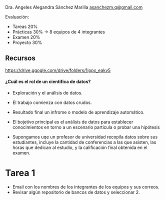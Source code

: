 Dra. Angeles Alegandra Sánchez Marilla
asanchezm.q@gmail.com

Evaluación:
- Tareas 20%
- Prácticas 30% $\rightarrow$ 8 equipos de 4 integrantes
- Examen 20%
- Proyecto 30%

## Recursos
https://drive.ggogle.com/drive/folders/1jopx_eakv5

#### ¿Cuál es el rol de un cientifica de datos?
- Exploración y el análisis de datos.
- El trabajo comienza con datos crudos.
- Resultado final un infrome o modelo de aprendizaje automático.

- El bojetivo principal es el análisis de datos para establecer conocimientos en torno a un escenario particula o probar una hipótesis
- Supongamos uqe un profesor de universidad recopila datos sobre sus estudiantes, incluye la cantidad de conferencias a las que asisten, las horas que dedican al estudio, y la calificación final obtenida en el examen.

# Tarea 1
- Email con los nombres de los integrantes de los equipos y sus correos. 
- Revisar algún repositorio de bancos de datos y seleccionar 2.

